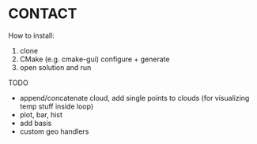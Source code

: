 # CONTACT

How to install:

1. clone
2. CMake (e.g. cmake-gui) configure + generate
3. open solution and run

TODO

- append/concatenate cloud, add single points to clouds (for visualizing temp stuff inside loop)
- plot, bar, hist
- add basis
- custom geo handlers